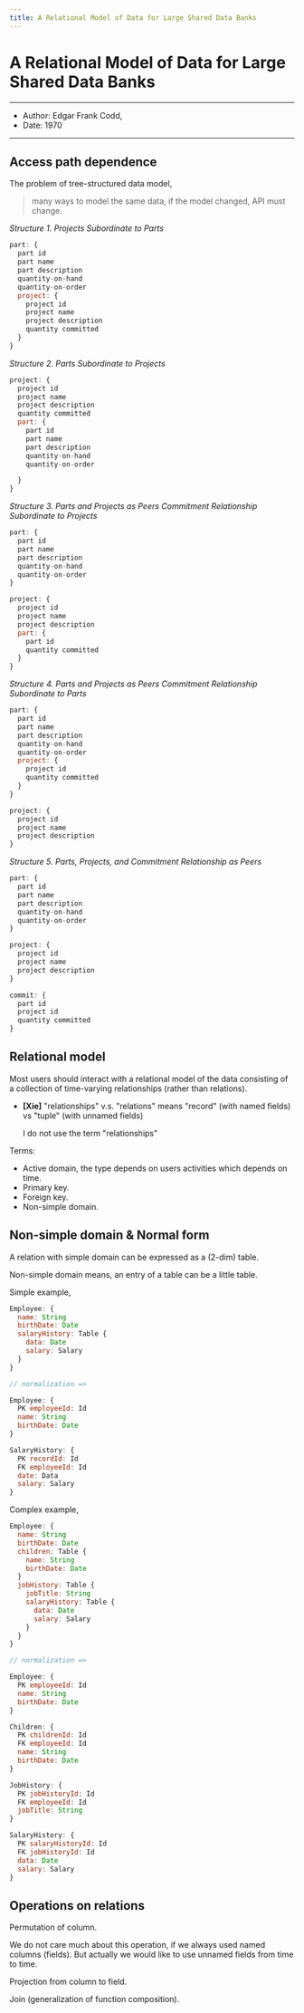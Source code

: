 ```yaml
---
title: A Relational Model of Data for Large Shared Data Banks
---
```


# A Relational Model of Data for Large Shared Data Banks

---
- Author: Edgar Frank Codd,
- Date: 1970
---

## Access path dependence

The problem of tree-structured data model,

> many ways to model the same data,
> if the model changed, API must change.

*Structure 1. Projects Subordinate to Parts*

``` js
part: {
  part id
  part name
  part description
  quantity-on-hand
  quantity-on-order
  project: {
    project id
    project name
    project description
    quantity committed
  }
}
```

*Structure 2. Parts Subordinate to Projects*

``` js
project: {
  project id
  project name
  project description
  quantity committed
  part: {
    part id
    part name
    part description
    quantity-on-hand
    quantity-on-order

  }
}
```

*Structure 3. Parts and Projects as Peers
Commitment Relationship Subordinate to Projects*

``` js
part: {
  part id
  part name
  part description
  quantity-on-hand
  quantity-on-order
}

project: {
  project id
  project name
  project description
  part: {
    part id
    quantity committed
  }
}
```

*Structure 4. Parts and Projects as Peers
Commitment Relationship Subordinate to Parts*

``` js
part: {
  part id
  part name
  part description
  quantity-on-hand
  quantity-on-order
  project: {
    project id
    quantity committed
  }
}

project: {
  project id
  project name
  project description
}
```

*Structure 5. Parts, Projects, and
Commitment Relationship as Peers*

``` js
part: {
  part id
  part name
  part description
  quantity-on-hand
  quantity-on-order
}

project: {
  project id
  project name
  project description
}

commit: {
  part id
  project id
  quantity committed
}
```

## Relational model

Most users should interact with a relational model of the data
consisting of a collection of time-varying relationships (rather than relations).

- **[Xie]**
  "relationships" v.s. "relations"
  means "record" (with named fields) vs "tuple" (with unnamed fields)

  I do not use the term "relationships"

Terms:
- Active domain,
  the type depends on users activities
  which depends on time.
- Primary key.
- Foreign key.
- Non-simple domain.

## Non-simple domain & Normal form

A relation with simple domain can be expressed as a (2-dim) table.

Non-simple domain means, an entry of a table can be a little table.

Simple example,

``` js
Employee: {
  name: String
  birthDate: Date
  salaryHistory: Table {
    data: Date
    salary: Salary
  }
}

// normalization =>

Employee: {
  PK employeeId: Id
  name: String
  birthDate: Date
}

SalaryHistory: {
  PK recordId: Id
  FK employeeId: Id
  date: Data
  salary: Salary
}
```

Complex example,

``` js
Employee: {
  name: String
  birthDate: Date
  children: Table {
    name: String
    birthDate: Date
  }
  jobHistory: Table {
    jobTitle: String
    salaryHistory: Table {
      data: Date
      salary: Salary
    }
  }
}

// normalization =>

Employee: {
  PK employeeId: Id
  name: String
  birthDate: Date
}

Children: {
  PK childrenId: Id
  FK employeeId: Id
  name: String
  birthDate: Date
}

JobHistory: {
  PK jobHistoryId: Id
  FK employeeId: Id
  jobTitle: String
}

SalaryHistory: {
  PK salaryHistoryId: Id
  FK jobHistoryId: Id
  data: Date
  salary: Salary
}
```

## Operations on relations

Permutation of column.

We do not care much about this operation, if we always used named columns (fields).
But actually we would like to use unnamed fields from time to time.

Projection from column to field.

Join (generalization of function composition).
